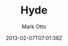 ---
title: "Hyde"
github: https://github.com/poole/hyde
demo: http://hyde.getpoole.com/
author: Mark Otto
ssg:
  - Jekyll
cms:
  - No Cms
date: 2013-02-07T07:01:38Z
github_branch: master
stale: true
---